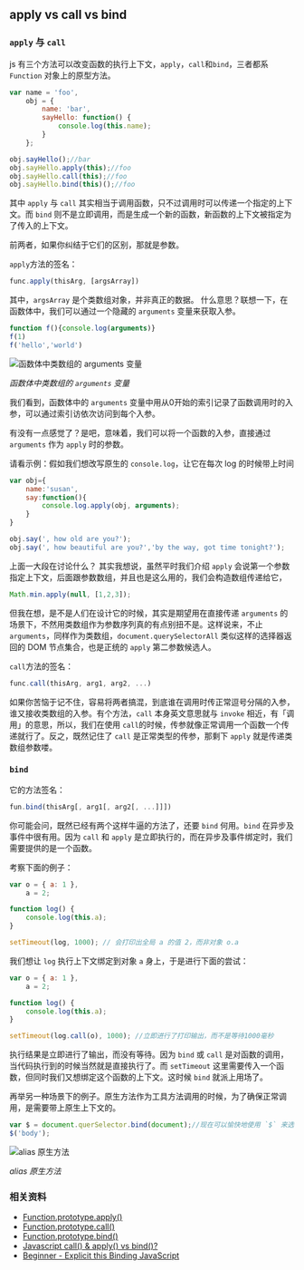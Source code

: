 ## apply vs call vs bind

### `apply` 与 `call`

js 有三个方法可以改变函数的执行上下文，`apply`，`call`和`bind`，三者都系 `Function` 对象上的原型方法。

```js
var name = 'foo',
    obj = {
        name: 'bar',
        sayHello: function() {
            console.log(this.name);
        }
    };

obj.sayHello();//bar
obj.sayHello.apply(this);//foo
obj.sayHello.call(this);//foo
obj.sayHello.bind(this)();//foo
```

其中 `apply` 与 `call` 其实相当于调用函数，只不过调用时可以传递一个指定的上下文。而 `bind` 则不是立即调用，而是生成一个新的函数，新函数的上下文被指定为了传入的上下文。

前两者，如果你纠结于它们的区别，那就是参数。

`apply`方法的签名：

```js
func.apply(thisArg, [argsArray])
```
其中，`argsArray` 是个类数组对象，并非真正的数据。
什么意思？联想一下，在函数体中，我们可以通过一个隐藏的 `arguments` 变量来获取入参。

```js
function f(){console.log(arguments)}
f(1)
f('hello','world')
```

![函数体中类数组的 `arguments` 变量](https://raw.githubusercontent.com/wayou/wayou.github.io/master/assets/js-apply-call-and-bind/assets/array-like-arguments.png)

_函数体中类数组的 `arguments` 变量_

我们看到，函数体中的 `arguments` 变量中用从0开始的索引记录了函数调用时的入参，可以通过索引访依次访问到每个入参。

有没有一点感觉了？是吧，意味着，我们可以将一个函数的入参，直接通过 `arguments` 作为 `apply` 时的参数。

请看示例：假如我们想改写原生的 `console.log`，让它在每次 log 的时候带上时间

```js
var obj={
    name:'susan',
    say:function(){
        console.log.apply(obj, arguments);
    }
}

obj.say(', how old are you?');
obj.say(', how beautiful are you?','by the way, got time tonight?');
```

上面一大段在讨论什么？
其实我想说，虽然平时我们介绍 `apply` 会说第一个参数指定上下文，后面跟参数数组，并且也是这么用的，我们会构造数组传递给它，

```js
Math.min.apply(null, [1,2,3]);
```

但我在想，是不是人们在设计它的时候，其实是期望用在直接传递 `arguments` 的场景下，不然用类数组作为参数序列真的有点别扭不是。这样说来，不止 `arguments`，同样作为类数组，`document.querySelectorAll` 类似这样的选择器返回的 DOM 节点集合，也是正统的 `apply` 第二参数候选人。


`call`方法的签名：

```js
func.call(thisArg, arg1, arg2, ...)
```

如果你苦恼于记不住，容易将两者搞混，到底谁在调用时传正常逗号分隔的入参，谁又接收类数组的入参。有个方法，`call` 本身英文意思就与 `invoke` 相近，有「调用」的意思，所以，我们在使用 `call`的时候，传参就像正常调用一个函数一个传递就行了。反之，既然记住了 `call` 是正常类型的传参，那剩下 `apply` 就是传递类数组参数喽。


### `bind`

它的方法签名：

```js
fun.bind(thisArg[, arg1[, arg2[, ...]]])
```

你可能会问，既然已经有两个这样牛逼的方法了，还要 `bind` 何用。`bind` 在异步及事件中很有用。因为 `call` 和 `apply` 是立即执行的，而在异步及事件绑定时，我们需要提供的是一个函数。

考察下面的例子：

```js
var o = { a: 1 },
    a = 2;

function log() {
    console.log(this.a);
}

setTimeout(log, 1000); // 会打印出全局 a 的值 2，而非对象 o.a
```

我们想让 `log` 执行上下文绑定到对象 `a` 身上，于是进行下面的尝试：

```js
var o = { a: 1 },
    a = 2;

function log() {
    console.log(this.a);
}

setTimeout(log.call(o), 1000); //立即进行了打印输出，而不是等待1000毫秒
```

执行结果是立即进行了输出，而没有等待。因为 `bind` 或 `call` 是对函数的调用，当代码执行到的时候当然就是直接执行了。而 `setTimeout` 这里需要传入一个函数，但同时我们又想绑定这个函数的上下文。这时候 `bind` 就派上用场了。

再举另一种场景下的例子。原生方法作为工具方法调用的时候，为了确保正常调用，是需要带上原生上下文的。

```js
var $ = document.querSelector.bind(document);//现在可以愉快地使用 `$` 来选择 DOM 啦，假装在使用 jQuery
$('body');
```

![alias 原生方法](https://raw.githubusercontent.com/wayou/wayou.github.io/master/assets/js-apply-call-and-bind/assets/alias-native-method.png)

_alias 原生方法_


### 相关资料

* [Function.prototype.apply()](https://developer.mozilla.org/en-US/docs/Web/JavaScript/Reference/Global_Objects/Function/apply)
* [Function.prototype.call()](https://developer.mozilla.org/en-US/docs/Web/JavaScript/Reference/Global_Objects/Function/call)
* [Function.prototype.bind()](https://developer.mozilla.org/en-US/docs/Web/JavaScript/Reference/Global_objects/Function/bind)
* [Javascript call() & apply() vs bind()?](https://stackoverflow.com/questions/15455009/javascript-call-apply-vs-bind)
* [Beginner - Explicit this Binding JavaScript](https://stackoverflow.com/questions/37487497/beginner-explicit-this-binding-javascript)

